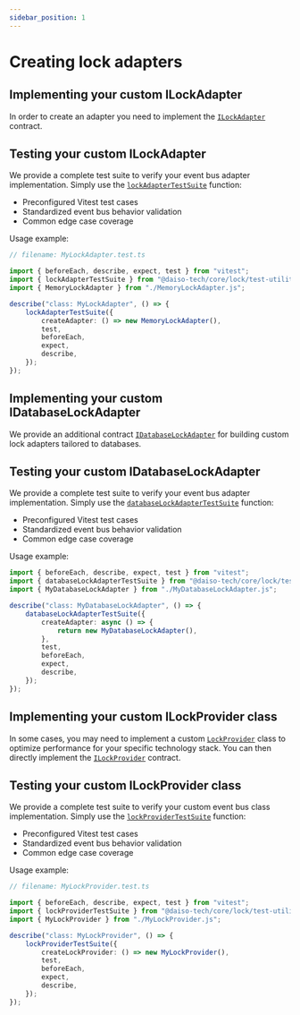 ```yaml
---
sidebar_position: 1
---
```


# Creating lock adapters

## Implementing your custom ILockAdapter

In order to create an adapter you need to implement the [`ILockAdapter`](https://yousif-khalil-abdulkarim.github.io/daiso-core/types/Lock.ILockAdapter.html) contract.

## Testing your custom ILockAdapter

We provide a complete test suite to verify your event bus adapter implementation. Simply use the [`lockAdapterTestSuite`](https://yousif-khalil-abdulkarim.github.io/daiso-core/functions/Lock.lockAdapterTestSuite.html) function:

-   Preconfigured Vitest test cases
-   Standardized event bus behavior validation
-   Common edge case coverage

Usage example:

```ts
// filename: MyLockAdapter.test.ts

import { beforeEach, describe, expect, test } from "vitest";
import { lockAdapterTestSuite } from "@daiso-tech/core/lock/test-utilities";
import { MemoryLockAdapter } from "./MemoryLockAdapter.js";

describe("class: MyLockAdapter", () => {
    lockAdapterTestSuite({
        createAdapter: () => new MemoryLockAdapter(),
        test,
        beforeEach,
        expect,
        describe,
    });
});
```

## Implementing your custom IDatabaseLockAdapter

We provide an additional contract [`IDatabaseLockAdapter`](https://yousif-khalil-abdulkarim.github.io/daiso-core/types/Lock.IDatabaseLockAdapter.html) for building custom lock adapters tailored to databases.

## Testing your custom IDatabaseLockAdapter

We provide a complete test suite to verify your event bus adapter implementation. Simply use the [`databaseLockAdapterTestSuite`](https://yousif-khalil-abdulkarim.github.io/daiso-core/functions/Lock.databaseLockAdapterTestSuite.html) function:

-   Preconfigured Vitest test cases
-   Standardized event bus behavior validation
-   Common edge case coverage

Usage example:

```ts
import { beforeEach, describe, expect, test } from "vitest";
import { databaseLockAdapterTestSuite } from "@daiso-tech/core/lock/test-utilities";
import { MyDatabaseLockAdapter } from "./MyDatabaseLockAdapter.js";

describe("class: MyDatabaseLockAdapter", () => {
    databaseLockAdapterTestSuite({
        createAdapter: async () => {
            return new MyDatabaseLockAdapter(),
        },
        test,
        beforeEach,
        expect,
        describe,
    });
});
```

## Implementing your custom ILockProvider class

In some cases, you may need to implement a custom [`LockProvider`](https://yousif-khalil-abdulkarim.github.io/daiso-core/classes/Lock.LockProvider.html) class to optimize performance for your specific technology stack. You can then directly implement the [`ILockProvider`](https://yousif-khalil-abdulkarim.github.io/daiso-core/types/Lock.ILockProvider.html) contract.

## Testing your custom ILockProvider class

We provide a complete test suite to verify your custom event bus class implementation. Simply use the [`lockProviderTestSuite`](https://yousif-khalil-abdulkarim.github.io/daiso-core/functions/Lock.lockProviderTestSuite.html) function:

-   Preconfigured Vitest test cases
-   Standardized event bus behavior validation
-   Common edge case coverage

Usage example:

```ts
// filename: MyLockProvider.test.ts

import { beforeEach, describe, expect, test } from "vitest";
import { lockProviderTestSuite } from "@daiso-tech/core/lock/test-utilities";
import { MyLockProvider } from "./MyLockProvider.js";

describe("class: MyLockProvider", () => {
    lockProviderTestSuite({
        createLockProvider: () => new MyLockProvider(),
        test,
        beforeEach,
        expect,
        describe,
    });
});
```
